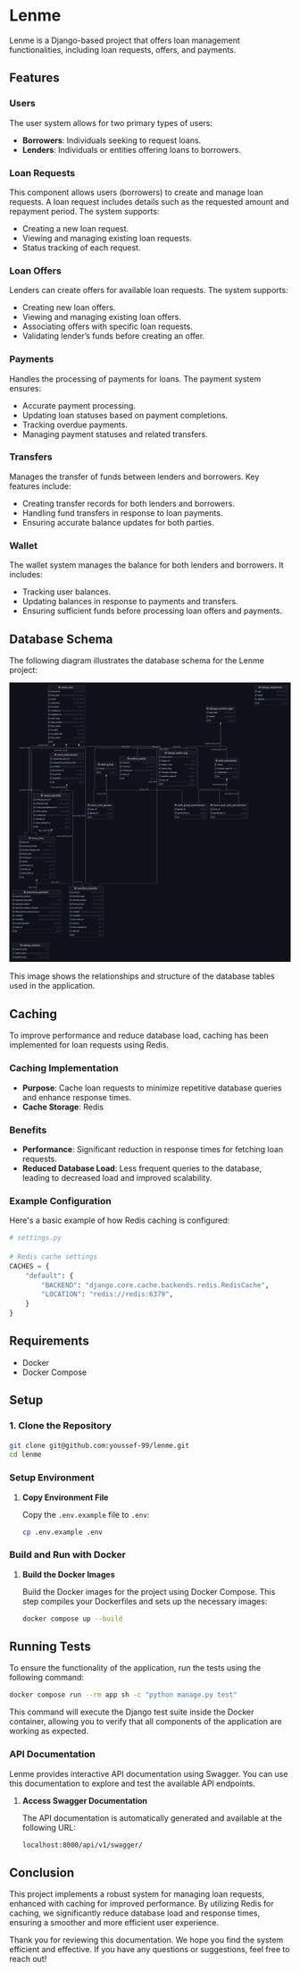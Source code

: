 # Lenme

Lenme is a Django-based project that offers loan management functionalities, including loan requests, offers, and payments.

## Features

### **Users**
The user system allows for two primary types of users:
- **Borrowers**: Individuals seeking to request loans.
- **Lenders**: Individuals or entities offering loans to borrowers.

### **Loan Requests**
This component allows users (borrowers) to create and manage loan requests. A loan request includes details such as the requested amount and repayment period. The system supports:
- Creating a new loan request.
- Viewing and managing existing loan requests.
- Status tracking of each request.

### **Loan Offers**
Lenders can create offers for available loan requests. The system supports:
- Creating new loan offers.
- Viewing and managing existing loan offers.
- Associating offers with specific loan requests.
- Validating lender’s funds before creating an offer.

### **Payments**
Handles the processing of payments for loans. The payment system ensures:
- Accurate payment processing.
- Updating loan statuses based on payment completions.
- Tracking overdue payments.
- Managing payment statuses and related transfers.

### **Transfers**
Manages the transfer of funds between lenders and borrowers. Key features include:
- Creating transfer records for both lenders and borrowers.
- Handling fund transfers in response to loan payments.
- Ensuring accurate balance updates for both parties.

### **Wallet**
The wallet system manages the balance for both lenders and borrowers. It includes:
- Tracking user balances.
- Updating balances in response to payments and transfers.
- Ensuring sufficient funds before processing loan offers and payments.

## Database Schema

The following diagram illustrates the database schema for the Lenme project:

<img alt="Database Schema" src="images/db_schema.png"/>

This image shows the relationships and structure of the database tables used in the application.


## Caching

To improve performance and reduce database load, caching has been implemented for loan requests using Redis.

### Caching Implementation

- **Purpose**: Cache loan requests to minimize repetitive database queries and enhance response times.
- **Cache Storage**: Redis

### Benefits

- **Performance**: Significant reduction in response times for fetching loan requests.
- **Reduced Database Load**: Less frequent queries to the database, leading to decreased load and improved scalability.

### Example Configuration

Here's a basic example of how Redis caching is configured:

```python
# settings.py

# Redis cache settings
CACHES = {
    "default": {
        "BACKEND": "django.core.cache.backends.redis.RedisCache",
        "LOCATION": "redis://redis:6379",
    }
}
```
## Requirements

- Docker
- Docker Compose

## Setup

### 1. Clone the Repository

```bash
git clone git@github.com:youssef-99/lenme.git
cd lenme
```

### Setup Environment
1. **Copy Environment File**

   Copy the `.env.example` file to `.env`:

   ```bash
   cp .env.example .env
    ```
### Build and Run with Docker

1. **Build the Docker Images**

   Build the Docker images for the project using Docker Compose. This step compiles your Dockerfiles and sets up the necessary images:

   ```bash
   docker compose up --build
   ```
   
## Running Tests

To ensure the functionality of the application, run the tests using the following command:

```bash
docker compose run --rm app sh -c "python manage.py test"
```
This command will execute the Django test suite inside the Docker container, allowing you to verify that all components of the application are working as expected.


### API Documentation

Lenme provides interactive API documentation using Swagger. You can use this documentation to explore and test the available API endpoints.

1. **Access Swagger Documentation**

   The API documentation is automatically generated and available at the following URL:

   ```markdown
   localhost:8000/api/v1/swagger/
   ```

## Conclusion

This project implements a robust system for managing loan requests, enhanced with caching for improved performance. By utilizing Redis for caching, we significantly reduce database load and response times, ensuring a smoother and more efficient user experience.

Thank you for reviewing this documentation. We hope you find the system efficient and effective. If you have any questions or suggestions, feel free to reach out!



